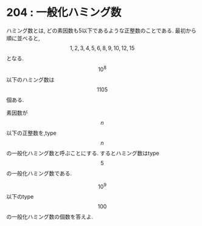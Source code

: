 # 204 : 一般化ハミング数

ハミング数とは, どの素因数も5以下であるような正整数のことである. 最初から順に並べると, $$1, 2, 3, 4, 5, 6, 8, 9, 10, 12, 15$$となる. $$10^8$$以下のハミング数は$$1105$$個ある.

素因数が$$n$$以下の正整数を,type $$n$$の一般化ハミング数と呼ぶことにする. するとハミング数はtype $$5$$の一般化ハミング数である.

$$10^9$$以下のtype $$100$$の一般化ハミング数の個数を答えよ.

